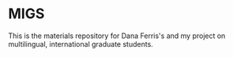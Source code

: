 # MIGS
This is the materials repository for Dana Ferris's and my project on multilingual, international graduate students.

